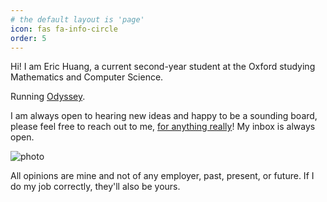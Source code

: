 ```yaml
---
# the default layout is 'page'
icon: fas fa-info-circle
order: 5
---
```


<!-- Google tag (gtag.js) -->
<script async src="https://www.googletagmanager.com/gtag/js?id=G-X0D207WVD0"></script>
<script>
  window.dataLayer = window.dataLayer || [];
  function gtag(){dataLayer.push(arguments);}
  gtag('js', new Date());

  gtag('config', 'G-X0D207WVD0');
</script>


Hi! I am Eric Huang, a current second-year student at the Oxford studying Mathematics and Computer Science.

Running [Odyssey](https://ericyrhuang.com/odyssey).

I am always open to hearing new ideas and happy to be a sounding board, please feel free to reach out to me, [for anything really](https://www.kalzumeus.com/standing-invitation/)! My inbox is always open.

![photo](assets/img/pfp/homepagepic.png)


All opinions are mine and not of any employer, past, present, or future. If I do my job correctly, they'll also be yours. 